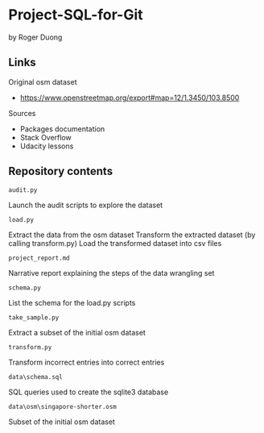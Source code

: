 # Project-SQL-for-Git

by Roger Duong

## Links

Original osm dataset
- <https://www.openstreetmap.org/export#map=12/1.3450/103.8500>

Sources
- Packages documentation
- Stack Overflow
- Udacity lessons

## Repository contents

```
audit.py
```
Launch the audit scripts to explore the dataset

```
load.py
```

Extract the data from the osm dataset Transform the extracted dataset (by calling transform.py) Load the transformed dataset into csv files

```
project_report.md
```
Narrative report explaining the steps of the data wrangling set

```
schema.py
```

List the schema for the load.py scripts

```
take_sample.py
```
Extract a subset of the initial osm dataset

```
transform.py
```

Transform incorrect entries into correct entries

```
data\schema.sql
```
SQL queries used to create the sqlite3 database

```
data\osm\singapore-shorter.osm
```

Subset of the initial osm dataset